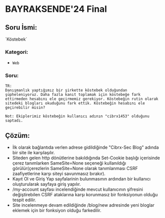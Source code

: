 # BAYRAKSENDE'24 Final

## Soru İsmi:

´Köstebek´

### Kategori:
 - `Web`

### Soru:
```
TR:
Danışmanlık yaptığımız bir şirkette köstebek olduğundan şüpheleniyoruz. Daha fazla kanıt toplamak için köstebeğe fark ettirmeden hesabını ele geçirmemiz gerekiyor. Köstebeğin rutin olarak sitedeki blogları okuduğunu fark ettik. Köstebeğin hesabını ele geçirebilir misin?

Not: Ekiplerimiz köstebeğin kullanıcı adının "cibrx1453" olduğunu saptadı.
```


## Çözüm:

- İlk olarak bağlantıda verlen adrese gidildiğinde "Cibrx-Sec Blog" adında bir site ile karşılaşılır.
- Siteden gelen http dönütlerine bakıldığında Set-Cookie başlığı içerisinde çerez tanımlarken SameSite=None seçeneği kullanıldığı görülür(çerezlerin SameSite=None olarak tanımlanması CSRF zaafiyetlerine karşı siteyi savunmasız bırakır). 
- Kayıt Ol ve Giriş Yap sayfalarinin bulunmasının ardından bir kullanıcı oluşturularak sayfaya giriş yapılır.
- /my-account sayfası incelendiğinde mevcut kullanıcının şifresini değiştirebilen CSRF ataklarına karşı korunmasız bir fonksiyonun olduğu tespit edilir.
- Site incelenmeye devam edildiğinde /blog/new adresinde yeni bloglar eklemek için bir fonksiyon olduğu farkedilir.
  
